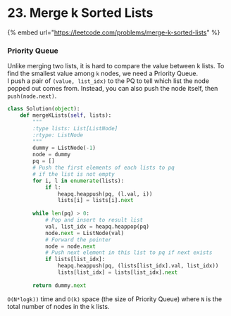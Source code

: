# 23. Merge k Sorted Lists

{% embed url="https://leetcode.com/problems/merge-k-sorted-lists" %}

### Priority Queue

Unlike merging two lists, it is hard to compare the value between k lists. To find the smallest value among `k` nodes, we need a Priority Queue.\
I push a pair of `(value, list_idx)` to the PQ to tell which list the node popped out comes from. Instead, you can also push the node itself, then `push(node.next)`.

```python
class Solution(object):
    def mergeKLists(self, lists):
        """
        :type lists: List[ListNode]
        :rtype: ListNode
        """
        dummy = ListNode(-1)
        node = dummy
        pq = []
        # Push the first elements of each lists to pq
        # if the list is not empty
        for i, l in enumerate(lists):
            if l:
                heapq.heappush(pq, (l.val, i))
                lists[i] = lists[i].next
               
        while len(pq) > 0:
            # Pop and insert to result list
            val, list_idx = heapq.heappop(pq)
            node.next = ListNode(val)
            # Forward the pointer
            node = node.next
            # Push next element in this list to pq if next exists
            if lists[list_idx]:
                heapq.heappush(pq, (lists[list_idx].val, list_idx))
                lists[list_idx] = lists[list_idx].next
        
        return dummy.next
```

`O(N*logk))` time and `O(k)` space (the size of Priority Queue) where `N` is the total number of nodes in the k lists.

